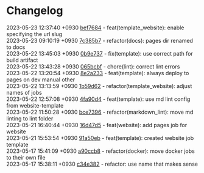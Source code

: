 # Changelog

2023-05-23 12:37:40 +0930 [bef7684](https://gitlab.com/nofusscomputing/projects/gitlab-ci/-/commit/bef76847ec686fcff92229d7b9be0bcfc7b267da) - feat(template_website): enable specifying the url slug  
2023-05-23 09:10:19 +0930 [7c385b7](https://gitlab.com/nofusscomputing/projects/gitlab-ci/-/commit/7c385b7552945699eb87ec3ec43169df0cb77297) - refactor(docs): pages dir renamed to docs  
2023-05-22 13:45:03 +0930 [0b9e737](https://gitlab.com/nofusscomputing/projects/gitlab-ci/-/commit/0b9e7375c911d65e06b0d801755449ab31cb45ea) - fix(template): use correct path for build artifact  
2023-05-22 13:43:28 +0930 [065bcbf](https://gitlab.com/nofusscomputing/projects/gitlab-ci/-/commit/065bcbf51717e6a29205ced8859a053a2915acd7) - chore(lint): correct lint errors  
2023-05-22 13:20:54 +0930 [8e2a233](https://gitlab.com/nofusscomputing/projects/gitlab-ci/-/commit/8e2a233814bd76ebff3dd8ed5a79afe307a84755) - feat(template): always deploy to pages on dev manual other  
2023-05-22 13:13:59 +0930 [1b59d62](https://gitlab.com/nofusscomputing/projects/gitlab-ci/-/commit/1b59d62348465cc9cc069d5ee23e759316fa9b3c) - refactor(template_website): adjust names of jobs  
2023-05-22 12:57:08 +0930 [4fa90d4](https://gitlab.com/nofusscomputing/projects/gitlab-ci/-/commit/4fa90d4c4249ed8929e7dde2e7bd0e8581d0d8a7) - feat(template): use md lint config from website-template  
2023-05-22 11:50:28 +0930 [bce7396](https://gitlab.com/nofusscomputing/projects/gitlab-ci/-/commit/bce7396d8bbf5ec6600a3a34a05198a87c4fcc70) - refactor(markdown_lint): move md linting to lint folder  
2023-05-21 16:40:44 +0930 [16d47d5](https://gitlab.com/nofusscomputing/projects/gitlab-ci/-/commit/16d47d5e350e1c78f72c97780ed1732a43927fcc) - feat(website): add pages job for website  
2023-05-21 15:53:54 +0930 [91a50eb](https://gitlab.com/nofusscomputing/projects/gitlab-ci/-/commit/91a50eb15bd92ca65481a73c6f095681281941fe) - feat(template): created website job template  
2023-05-17 15:41:09 +0930 [a90ccb8](https://gitlab.com/nofusscomputing/projects/gitlab-ci/-/commit/a90ccb81772e295cebe89d7a9c32ab700e19884d) - refactor(docker): move docker jobs to their own file  
2023-05-17 15:38:11 +0930 [c34e382](https://gitlab.com/nofusscomputing/projects/gitlab-ci/-/commit/c34e382a22cd39874abd8fb5116e831e888db8af) - refactor: use name that makes sense  
